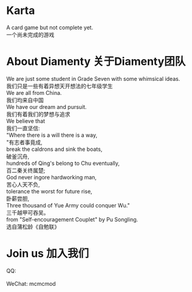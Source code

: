# Karta
A card game but not complete yet.\
一个尚未完成的游戏
# About Diamenty 关于Diamenty团队 
We are just some student in Grade Seven with some whimsical ideas.\
我们只是一些有着异想天开想法的七年级学生\
We are all from China.\
我们均来自中国\
We have our dream and pursuit.\
我们有着我们的梦想与追求\
We believe that \
我们一直坚信:\
"Where there is a will there is a way,\
"有志者事竟成,\
break the caldrons and sink the boats, \
破釜沉舟,\
hundreds of Qing's belong to Chu eventually, \
百二秦关终属楚;\
God never ingore hardworking man, \
苦心人天不负,\
tolerance the worst for future rise, \
卧薪尝胆,\
Three thousand of Yue Army could conquer Wu." \
三千越甲可吞吴。\
from "Self-encouragement Couplet" by Pu Songling.\
选自蒲松龄《自勉联》
# Join us 加入我们
QQ:        \
\
WeChat: mcmcmod